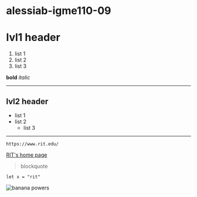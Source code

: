# alessiab-igme110-09
# lvl1 header
1. list 1
2. list 2
3. list 3

**bold**
*italic*

---
## lvl2 header

- list 1
- list 2
  - list 3
---
`https://www.rit.edu/`

[RIT's home page](https://www.rit.edu/)

>blockquote

`let x = "rit"`

![banana powers](https://static.wixstatic.com/media/e6f56d_a2b47380e8504300bfb2844e4a8a5159~mv2.gif)


